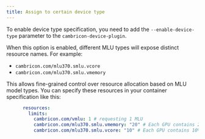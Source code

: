```yaml
---
title: Assign to certain device type
---
```


To enable device type specification, you need to add the `--enable-device-type` parameter to the `cambricon-device-plugin`.

When this option is enabled, different MLU types will expose distinct resource names. For example:

- `cambricon.com/mlu370.smlu.vcore`  
- `cambricon.com/mlu370.smlu.vmemory`

This allows fine-grained control over resource allocation based on MLU model types.
You can specify these resources in your container specification like this:

```yaml
      resources:
        limits:
          cambricon.com/vmlu: 1 # requesting 1 MLU
          cambricon.com/mlu370.smlu.vmemory: "20" # Each GPU contains 20% device memory
          cambricon.com/mlu370.smlu.vcore: "10" # Each GPU contains 10% compute cores
```
